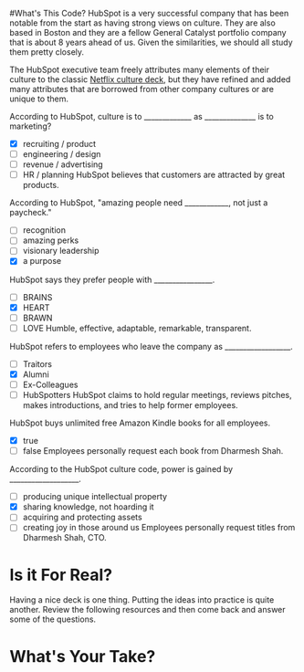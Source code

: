 <!--
{
"name": "hubspot-culture-code",
"version" : "0.1",
"title" : "The Hubspot Culture Code",
"description" : "HubSpot is a local Boston unicorn that has been maniacal about their culture. How did they tweak the Netflix culture to suit their tastes? How have they done at being true to their culture when a crisis hits?",
"homepage" : "https://github.com/sigma-512/outlearn-culture-homework",
"freshnessDate" : 2015-08-27,
"author" : "Jeff Whatcott & Will Koffel",
"license" : "CC BY 4.0"
}
-->

<!-- @section -->
#What's This Code?
HubSpot is a very successful company that has been notable from the start as having strong views on culture. They are also based in Boston and they are a fellow General Catalyst portfolio company that is about 8 years ahead of us. Given the similarities, we should all study them pretty closely.

The HubSpot executive team freely attributes many elements of their culture to the classic [Netflix culture deck](http://www.slideshare.net/reed2001/culture-1798664), but they have refined and added many attributes that are borrowed from other company cultures or are unique to them.
<!-- @link, "url" : "https://www.evernote.com/l/AAMmvxIx1x1AtoCK6dsru3loiwxcufqItFM", "text": "Read the HubSpot Culture Code deck." -->

<!-- @multipleChoice -->
According to HubSpot, culture is to _____________ as ______________ is to marketing?
- [X] recruiting / product
- [ ] engineering / design
- [ ] revenue / advertising
- [ ] HR / planning
HubSpot believes that customers are attracted by great products.
<!-- @end -->

<!-- @multipleChoice -->
According to HubSpot, "amazing people need ____________, not just a paycheck."
- [ ] recognition
- [ ] amazing perks
- [ ] visionary leadership
- [X] a purpose
<!-- @end -->

<!-- @multipleChoice -->
HubSpot says they prefer people with ________________.
- [ ] BRAINS
- [X] HEART
- [ ] BRAWN
- [ ] LOVE
Humble, effective, adaptable, remarkable, transparent.
<!-- @end -->

<!-- @multipleChoice -->
HubSpot refers to employees who leave the company as __________________.
- [ ] Traitors
- [X] Alumni
- [ ] Ex-Colleagues
- [ ] HubSpotters
HubSpot claims to hold regular meetings, reviews pitches, makes introductions, and tries to help former employees.
<!-- @end -->

<!-- @multipleChoice -->
HubSpot buys unlimited free Amazon Kindle books for all employees.
- [X] true
- [ ] false
Employees personally request each book from Dharmesh Shah.
<!-- @end -->

<!-- @multipleChoice -->
According to the HubSpot culture code, power is gained by ___________________.
- [ ] producing unique intellectual property
- [X] sharing knowledge, not hoarding it
- [ ] acquiring and protecting assets
- [ ] creating joy in those around us
Employees personally request titles from Dharmesh Shah, CTO.
<!-- @end -->

<!-- @section -->
# Is it For Real?
Having a nice deck is one thing. Putting the ideas into practice is quite another. Review the following resources and then come back and answer some of the questions.
<!-- @link, "url" : "http://www.betaboston.com/news/2015/07/30/hubspot-ceo-and-cto-discuss-firing-of-companys-third-founder-over-ethical-lapse/", "text": "Read the Beta Boston article." -->
<!-- @link, "url" : "https://www.evernote.com/l/AAMyJ9fJrHRHW74XYmc4Q_bwrFY5anAi_tM", "text": "Read the Glassdoor reviews of HubSpot." -->
<!-- @task, "hasDeliverable" : true, "text" : "What, if anything, does the firing of Mike Volpe tell us about the HubSpot Culture?"-->

<!-- @section -->
# What's Your Take?
<!-- @task, "hasDeliverable" : true, "text" : "List 3-5 aspects of HubSpot culture that you feel are most applicable to Outlearn."-->
<!-- @task, "hasDeliverable" : true, "text" : "What's missing from the HubSpot Culture Code?"-->
